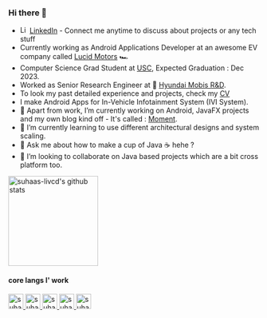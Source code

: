 ### Hi there 👋
- <a href="https://github.com/suhaas-livcd"><img  alt="LinkedIn" height="15px" src="https://simpleicons.org/icons/linkedin.svg" /></a> [LinkedIn](https://www.linkedin.com/in/suhaassrinivas/) - Connect me anytime to discuss about projects or any tech stuff
- Currently working as Android Applications Developer at an awesome EV company called [Lucid Motors](https://www.lucidmotors.com/) 🏎️
- Computer Science Grad Student at [USC](https://www.usc.edu/), Expected Graduation : Dec 2023.
- Worked as Senior Research Engineer at 🚗 [Hyundai Mobis R&D](https://en.mobis.co.kr/products/P0005/index.do).
- To look my past detailed experience and projects, check my [CV](https://suhaas-livcd.github.io/cv/)
- I make Android Apps for In-Vehicle Infotainment System (IVI System).
- 🔭 Apart from work, I’m currently working on Android, JavaFX projects and my own blog kind off - It's called : [Moment](https://suhaas-livcd.github.io).
- 🌱 I’m currently learning to use different architectural designs and system scaling.
- 💬 Ask me about how to make a cup of Java ☕  hehe ?
- 👯 I’m looking to collaborate on Java based projects which are a bit cross platform too.

<a href="https://github.com/suhaas-livcd">
  <img height="180em" src="https://github-readme-stats.vercel.app/api?username=suhaas-livcd&show_icons=true&theme=merko&count_private=true" alt="suhaas-livcd's github stats" />
</a>
<br/>

#### core langs I' work
<a href="https://github.com/suhaas-livcd">
  <img  alt="suhaas-livcd's langs-i-work" height="30px" src="https://simpleicons.org/icons/kotlin.svg" />
</a>
<a href="https://github.com/suhaas-livcd">
  <img  alt="suhaas-livcd's langs-i-work" height="30px" src="https://simpleicons.org/icons/openjdk.svg" />
</a>
<a href="https://github.com/suhaas-livcd">
  <img  alt="suhaas-livcd's langs-i-work" height="30px" src="https://simpleicons.org/icons/android.svg" />
</a>
<a href="https://github.com/suhaas-livcd">
  <img  alt="suhaas-livcd's langs-i-work" height="30px" src="https://simpleicons.org/icons/python.svg" />
</a>
<a href="https://github.com/suhaas-livcd">
  <img  alt="suhaas-livcd's langs-i-work" height="30px" src="https://simpleicons.org/icons/gnubash.svg" />
</a>

<br/>

<!--
**suhaas-livcd/suhaas-livcd** is a ✨ _special_ ✨ repository because its `README.md` (this file) appears on your GitHub profile.

Here are some ideas to get you started:

- 🔭 I’m currently working on ...
- 🌱 I’m currently learning ...
- 👯 I’m looking to collaborate on ...
- 🤔 I’m looking for help with ...
- 💬 Ask me about ...
- 📫 How to reach me: ...
- 😄 Pronouns: ...
- ⚡ Fun fact: ...
-->

